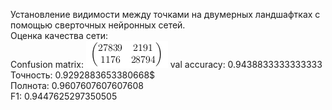 Установление видимости между точками на двумерных ландшафтках с помощью сверточных нейронных сетей. <br />
Оценка качества сети: <br />
Confusion matrix:
![Alt text](images/con_matrix.png)
val accuracy: 0.9438833333333333<br />
Точность: 0.9292883653380668$<br />
Полнота: 0.9607607607607608<br />
F1: 0.9447625297350505<br />

